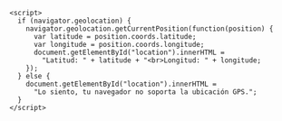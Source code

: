
    <script>
      if (navigator.geolocation) {
        navigator.geolocation.getCurrentPosition(function(position) {
          var latitude = position.coords.latitude;
          var longitude = position.coords.longitude;
          document.getElementById("location").innerHTML =
            "Latitud: " + latitude + "<br>Longitud: " + longitude;
        });
      } else {
        document.getElementById("location").innerHTML =
          "Lo siento, tu navegador no soporta la ubicación GPS.";
      }
    </script>



